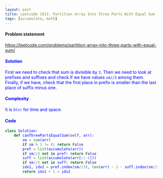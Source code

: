 ```yaml
---
layout: post
title: Leetcode 1013. Partition Array Into Three Parts With Equal Sum
tags: [accumulate, math]
---
```


#### Problem statement

<a href="https://leetcode.com/problems/partition-array-into-three-parts-with-equal-sum/"> <font color = blue>https://leetcode.com/problems/partition-array-into-three-parts-with-equal-sum/

#### Solution
First we need to check that sum is divisible by `3`. Then we need to look at prefixes and suffixes and check if we have values `sm//3` among them. Finally, if we have, check that the first place in prefix is smaller than the last place of suffix minus one.

#### Complexity
It is `O(n)` for time and space.

#### Code
```python
class Solution:
    def canThreePartsEqualSum(self, arr):
        sm = sum(arr)
        if sm % 3 != 0: return False
        pref = list(accumulate(arr))
        if sm//3 not in pref: return False
        suff = list(accumulate(arr[::-1]))
        if sm//3 not in suff: return False
        idx1, idx2 = pref.index(sm//3), len(arr) - 1 - suff.index(sm//3)
        return idx1 + 1 < idx2
```
